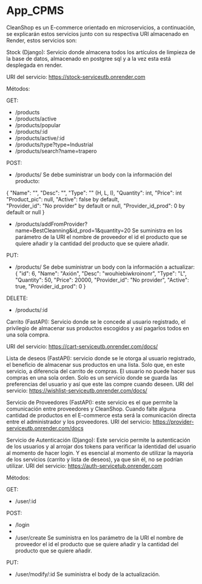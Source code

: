 # App_CPMS
CleanShop es un E-commerce orientado en microservicios, a continuación, se explicarán estos servicios junto con su respectiva URI almacenado en Render, estos servicios son: 

Stock (Django): Servicio donde almacena todos los artículos de limpieza de la base de datos, almacenado en postgree sql y a la vez esta está desplegada en render.

URI del servicio: https://stock-serviceutb.onrender.com
 
Métodos: 

GET:
-	/products
-	/products/active
-	/products/popular
-	/products/:id
-	/products/active/:id
-	/products/type?type=Industrial
-	/products/search?name=trapero

POST:
-	/products/ Se debe suministrar un body con la información del producto:

{
   "Name": "",
   "Desc": "",
  "Type": "" (H, L, I),
  "Quantity": int,
  "Price": int
  "Product_pic": null,
  "Active": false by default,                                 
  "Provider_id": "No provider" by default or null,
  "Provider_id_prod": 0 by default or null
}
- /products/addFromProvider?name=BestCleanning&id_prod=1&quantity=20 Se suministra en los parámetro de la URI el nombre de proveedor el id el producto que se quiere añadir y la cantidad del producto que se quiere añadir.

PUT:
- /products/ Se debe suministrar un body con la información a actualizar:
{
   "id": 6,
   "Name": "Axión",
   "Desc": "wouhiebiwkroinonr",
   "Type": "L",
   "Quantity": 50,
   "Price": 20000,
   "Provider_id": "No provider",
   "Active": true,
   "Provider_id_prod": 0
}

DELETE:
- /products/:id 

Carrito (FastAPI): Servicio donde se le concede al usuario registrado, el privilegio de 
almacenar sus productos escogidos y así pagarlos todos en una sola compra.

URI del servicio: https://cart-serviceutb.onrender.com/docs/


Lista de deseos (FastAPI): servicio donde se le otorga al usuario registrado, el beneficio 
de almacenar sus productos en una lista. Solo que, en este servicio, a diferencia del carrito de compras. El usuario no puede hacer sus compras en una sola orden. Solo es un 
servicio donde se guarda las preferencias del usuario y así que este las compre cuando 
deseen.
URI del servicio: https://wishlist-serviceutb.onrender.com/docs/


Servicio de Proveedores (FastAPI): este servicio es el que permite la comunicación entre proveedores y CleanShop. Cuando falte alguna cantidad de productos en el E-commerce esta será la comunicación directa entre el administrador y los proveedores.
URI del servicio: https://provider-serviceutb.onrender.com/docs


Servicio de Autenticación (Django): Este servicio permite la autenticación de los usuarios y al arrojar dos tokens para verificar la identidad del usuario al momento de hacer login. Y es esencial al momento de utilizar la mayoría de los servicios (carrito y lista de deseos), ya que sin él, no se podrían utilizar.
URI del servicio: https://auth-servicetub.onrender.com

Métodos: 

GET:
-	/user/:id

POST:
-	/login
-	
- /user/create Se suministra en los parámetro de la URI el nombre de proveedor el id el producto que se quiere añadir y la cantidad del producto que se quiere añadir.

PUT:
- /user/modify/:id Se suministra el body de la actualización. 


